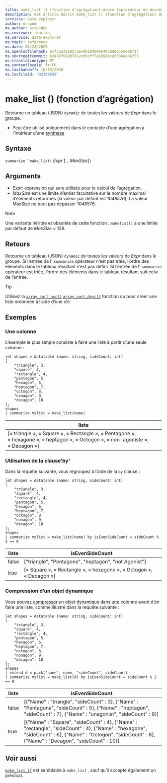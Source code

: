 ```yaml
---
title: make_list () (fonction d’agrégation)-Azure Explorateur de données | Microsoft Docs
description: Cet article décrit make_list () (fonction d’agrégation) dans Azure Explorateur de données.
services: data-explorer
author: orspod
ms.author: orspodek
ms.reviewer: rkarlin
ms.service: data-explorer
ms.topic: reference
ms.date: 01/23/2020
ms.openlocfilehash: ecfcaa39195caec06184b966403bd6655a00b714
ms.sourcegitcommit: 62476f682b7812cd9cff7e6958ace5636ee46755
ms.translationtype: MT
ms.contentlocale: fr-FR
ms.lasthandoff: 10/19/2020
ms.locfileid: "92169538"
---
```

# <a name="make_list-aggregation-function"></a>make_list () (fonction d’agrégation)

Retourne un tableau (JSON) `dynamic` de toutes les valeurs de *Expr* dans le groupe.

* Peut être utilisé uniquement dans le contexte d’une agrégation à l’intérieur d’une [synthèse](summarizeoperator.md)

## <a name="syntax"></a>Syntaxe

`summarize``make_list(` *Expr* [ `,` *MaxSize*]`)`

## <a name="arguments"></a>Arguments

* *Expr*: expression qui sera utilisée pour le calcul de l’agrégation.
* *MaxSize* est une limite d’entier facultative sur le nombre maximal d’éléments retournés (la valeur par défaut est *1048576*). La valeur MaxSize ne peut pas dépasser 1048576.

> [!NOTE]
> Une variante héritée et obsolète de cette fonction : `makelist()` a une limite par défaut de *MaxSize* = 128.

## <a name="returns"></a>Retours

Retourne un tableau (JSON) `dynamic` de toutes les valeurs de *Expr* dans le groupe.
Si l’entrée de l' `summarize` opérateur n’est pas triée, l’ordre des éléments dans le tableau résultant n’est pas défini.
Si l’entrée de l' `summarize` opérateur est triée, l’ordre des éléments dans le tableau résultant suit celui de l’entrée.

> [!TIP]
> Utilisez la [`array_sort_asc()`](./arraysortascfunction.md) [`array_sort_desc()`](./arraysortdescfunction.md) fonction ou pour créer une liste ordonnée à l’aide d’une clé.

## <a name="examples"></a>Exemples

### <a name="one-column"></a>Une colonne

L’exemple le plus simple consiste à faire une liste à partir d’une seule colonne :

```kusto
let shapes = datatable (name: string, sideCount: int)
[
    "triangle", 3,
    "square", 4,
    "rectangle", 4,
    "pentagon", 5,
    "hexagon", 6,
    "heptagon", 7,
    "octogon", 8,
    "nonagon", 9,
    "decagon", 10
];
shapes
| summarize mylist = make_list(name)
```

|liste|
|---|
|[« triangle », « Square », « Rectangle », « Pentagone », « hexagone », « heptagon », « Octogon », « non-agoniste », « Decagon »]|

### <a name="using-the-by-clause"></a>Utilisation de la clause’by'

Dans la requête suivante, vous regroupez à l’aide de la `by` clause :

```kusto
let shapes = datatable (name: string, sideCount: int)
[
    "triangle", 3,
    "square", 4,
    "rectangle", 4,
    "pentagon", 5,
    "hexagon", 6,
    "heptagon", 7,
    "octogon", 8,
    "nonagon", 9,
    "decagon", 10
];
shapes
| summarize mylist = make_list(name) by isEvenSideCount = sideCount % 2 == 0
```

|liste|isEvenSideCount|
|---|---|
|false|["triangle", "Pentagone", "heptagon", "not Agonist"]|
|true|[« Square », « Rectangle », « hexagone », « Octogon », « Decagon »]|

### <a name="packing-a-dynamic-object"></a>Compression d’un objet dynamique

Vous pouvez [compresser](./packfunction.md) un objet dynamique dans une colonne avant d’en faire une liste, comme illustré dans la requête suivante :

```kusto
let shapes = datatable (name: string, sideCount: int)
[
    "triangle", 3,
    "square", 4,
    "rectangle", 4,
    "pentagon", 5,
    "hexagon", 6,
    "heptagon", 7,
    "octogon", 8,
    "nonagon", 9,
    "decagon", 10
];
shapes
| extend d = pack("name", name, "sideCount", sideCount)
| summarize mylist = make_list(d) by isEvenSideCount = sideCount % 2 == 0
```

|liste|isEvenSideCount|
|---|---|
|false|[{"Name" : "triangle", "sideCount" : 3}, {"Name" : "Pentagone", "sideCount" : 5}, {"Name" : "heptagon", "sideCount" : 7}, {"Name" : "unagonist", "sideCount" : 9}]|
|true|[{"Name" : "Square", "sideCount" : 4}, {"Name" : "rectangle", "sideCount" : 4}, {"Name" : "hexagone", "sideCount" : 6}, {"Name" : "Octogon", "sideCount" : 8}, {"Name" : "Decagon", "sideCount" : 10}]|

## <a name="see-also"></a>Voir aussi

[`make_list_if`](./makelistif-aggfunction.md) est semblable à `make_list` , sauf qu’il accepte également un prédicat.
